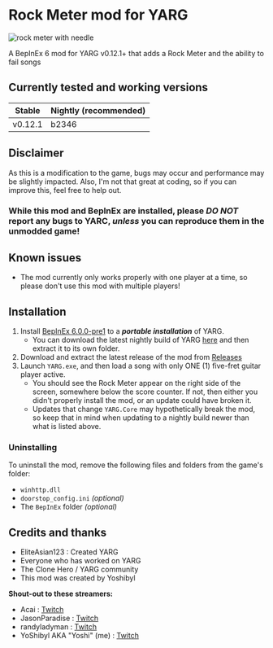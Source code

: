 # Rock Meter mod for YARG

![rock meter with needle](https://github.com/YoShibyl/RockMeterYARG/assets/18250695/fd2bb7f6-9fcb-4c05-af65-0428e84581ff)

A BepInEx 6 mod for YARG v0.12.1+ that adds a Rock Meter and the ability to fail songs

## Currently tested and working versions
| Stable   | Nightly (recommended) |
|----------|-----------------------|
| v0.12.1  | b2346                 |

## Disclaimer
As this is a modification to the game, bugs may occur and performance may be slightly impacted.  Also, I'm not that great at coding, so if you can improve this, feel free to help out.

### While this mod and BepInEx are installed, please *DO NOT* report any bugs to YARC, *unless* you can reproduce them in the unmodded game!

## Known issues
- The mod currently only works properly with one player at a time, so please don't use this mod with multiple players!

## Installation
1) Install [BepInEx 6.0.0-pre1](https://github.com/BepInEx/BepInEx/releases/tag/v6.0.0-pre.1) to a ***portable installation*** of YARG.
    - You can download the latest nightly build of YARG [here](https://github.com/YARC-Official/YARG-BleedingEdge/releases) and then extract it to its own folder.
2) Download and extract the latest release of the mod from [Releases](https://github.com/YoShibyl/RockMeterYARG/releases)
3) Launch `YARG.exe`, and then load a song with only ONE (1) five-fret guitar player active.
    - You should see the Rock Meter appear on the right side of the screen, somewhere below the score counter.  If not, then either you didn't properly install the mod, or an update could have broken it.
    - Updates that change `YARG.Core` may hypothetically break the mod, so keep that in mind when updating to a nightly build newer than what is listed above.

### Uninstalling
To uninstall the mod, remove the following files and folders from the game's folder:
- `winhttp.dll`
- `doorstop_config.ini` *(optional)*
- The `BepInEx` folder *(optional)*

## Credits and thanks
- EliteAsian123 : Created YARG
- Everyone who has worked on YARG
- The Clone Hero / YARG community
- This mod was created by Yoshibyl

**Shout-out to these streamers:**
- Acai : [Twitch](https://twitch.tv/Acai)
- JasonParadise : [Twitch](https://twitch.tv/JasonParadise)
- randyladyman : [Twitch](https://twitch.tv/randyladyman)
- YoShibyl AKA "Yoshi" (me) : [Twitch](https://twitch.tv/Yoshibyl)
